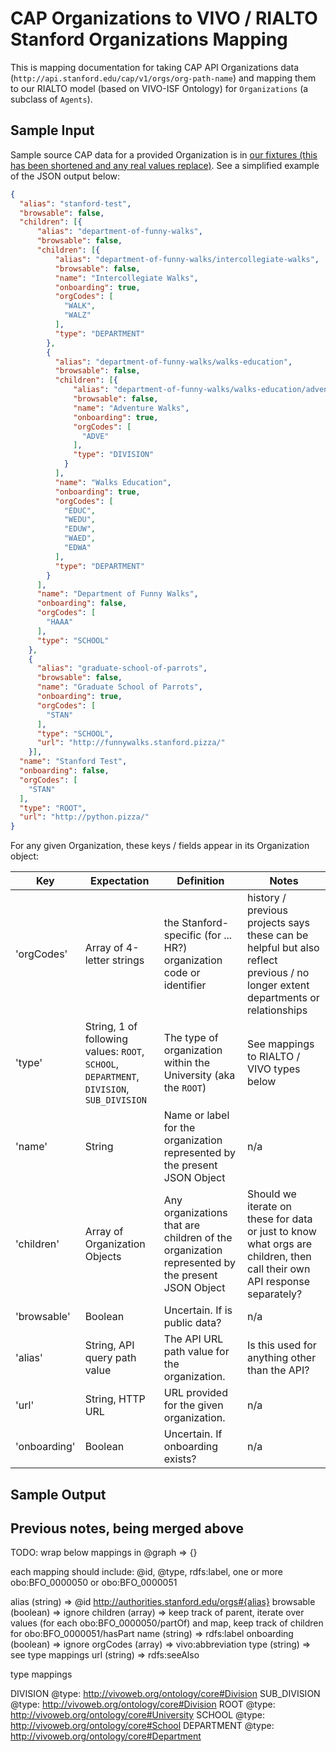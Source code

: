 # CAP Organizations to VIVO / RIALTO Stanford Organizations Mapping

This is mapping documentation for taking CAP API Organizations data (`http://api.stanford.edu/cap/v1/orgs/org-path-name`) and mapping them to our RIALTO model (based on VIVO-ISF Ontology) for `Organizations` (a subclass of `Agents`).

## Sample Input

Sample source CAP data for a provided Organization is in [our fixtures (this has been shortened and any real values replace)](spec/fixtures/cap/organization.json). See a simplified example of the JSON output below:

```JSON
{
  "alias": "stanford-test",
  "browsable": false,
  "children": [{
      "alias": "department-of-funny-walks",
      "browsable": false,
      "children": [{
          "alias": "department-of-funny-walks/intercollegiate-walks",
          "browsable": false,
          "name": "Intercollegiate Walks",
          "onboarding": true,
          "orgCodes": [
            "WALK",
            "WALZ"
          ],
          "type": "DEPARTMENT"
        },
        {
          "alias": "department-of-funny-walks/walks-education",
          "browsable": false,
          "children": [{
              "alias": "department-of-funny-walks/walks-education/adventure-walks",
              "browsable": false,
              "name": "Adventure Walks",
              "onboarding": true,
              "orgCodes": [
                "ADVE"
              ],
              "type": "DIVISION"
            }
          ],
          "name": "Walks Education",
          "onboarding": true,
          "orgCodes": [
            "EDUC",
            "WEDU",
            "EDUW",
            "WAED",
            "EDWA"
          ],
          "type": "DEPARTMENT"
        }
      ],
      "name": "Department of Funny Walks",
      "onboarding": false,
      "orgCodes": [
        "HAAA"
      ],
      "type": "SCHOOL"
    },
    {
      "alias": "graduate-school-of-parrots",
      "browsable": false,
      "name": "Graduate School of Parrots",
      "onboarding": true,
      "orgCodes": [
        "STAN"
      ],
      "type": "SCHOOL",
      "url": "http://funnywalks.stanford.pizza/"
    }],
  "name": "Stanford Test",
  "onboarding": false,
  "orgCodes": [
    "STAN"
  ],
  "type": "ROOT",
  "url": "http://python.pizza/"
}
```

For any given Organization, these keys / fields appear in its Organization object:

| Key          | Expectation                   | Definition | Notes |
| ------------ | ----------------------------- | ---------- | ----- |
| 'orgCodes'   | Array of 4-letter strings     | the Stanford-specific (for ... HR?) organization code or identifier | history / previous projects says these can be helpful but also reflect previous / no longer extent departments or relationships |
| 'type'       | String, 1 of following values: `ROOT`, `SCHOOL`, `DEPARTMENT`, `DIVISION`, `SUB_DIVISION` | The type of organization within the University (aka the `ROOT`) | See mappings to RIALTO / VIVO types below |
| 'name'       | String                        | Name or label for the organization represented by the present JSON Object | n/a |
| 'children'   | Array of Organization Objects | Any organizations that are children of the organization represented by the present JSON Object | Should we iterate on these for data or just to know what orgs are children, then call their own API response separately? |
| 'browsable'  | Boolean                       | Uncertain. If is public data? | n/a |
| 'alias'      | String, API query path value  | The API URL path value for the organization. | Is this used for anything other than the API? |
| 'url'        | String, HTTP URL              | URL provided for the given organization.     | n/a |
| 'onboarding' | Boolean                       | Uncertain. If onboarding exists? | n/a |

## Sample Output



## Previous notes, being merged above

TODO: wrap below mappings in @graph => {}

each mapping should include: @id, @type, rdfs:label, one or more obo:BFO\_0000050 or obo:BFO\_0000051

alias (string) => @id http://authorities.stanford.edu/orgs#{alias}
browsable (boolean) => ignore
children (array) => keep track of parent, iterate over values (for each obo:BFO\_0000050/partOf) and map, keep track of children for obo:BFO\_0000051/hasPart
name (string) => rdfs:label
onboarding (boolean) => ignore
orgCodes (array) => vivo:abbreviation
type (string) => see type mappings
url (string) => rdfs:seeAlso

type mappings

DIVISION        @type: http://vivoweb.org/ontology/core#Division
SUB_DIVISION    @type: http://vivoweb.org/ontology/core#Division
ROOT            @type: http://vivoweb.org/ontology/core#University
SCHOOL          @type: http://vivoweb.org/ontology/core#School
DEPARTMENT      @type: http://vivoweb.org/ontology/core#Department
